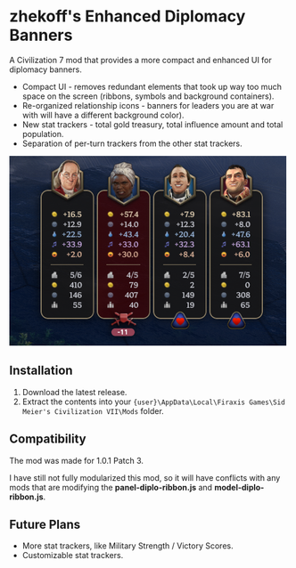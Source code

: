 # zhekoff's Enhanced Diplomacy Banners

A Civilization 7 mod that provides a more compact and enhanced UI for diplomacy banners.

* Compact UI - removes redundant elements that took up way too much space on the screen (ribbons, symbols and background containers).
* Re-organized relationship icons - banners for leaders you are at war with will have a different background color).
* New stat trackers - total gold treasury, total influence amount and total population.
* Separation of per-turn trackers from the other stat trackers.

![Enhanced Diplomacy Banners](img/enhanced_diplo_banners.png)

## Installation

1. Download the latest release.
2. Extract the contents into your `{user}\AppData\Local\Firaxis Games\Sid Meier's Civilization VII\Mods` folder.

## Compatibility

The mod was made for 1.0.1 Patch 3.

I have still not fully modularized this mod, so it will have conflicts with any mods that are modifying the **panel-diplo-ribbon.js** and **model-diplo-ribbon.js**.

## Future Plans

* More stat trackers, like Military Strength / Victory Scores.
* Customizable stat trackers.
